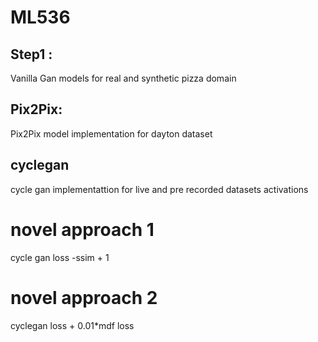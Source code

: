 # ML536

## Step1 :
Vanilla Gan models for real and synthetic pizza domain

## Pix2Pix:
Pix2Pix model implementation for dayton dataset

## cyclegan 
cycle gan implementattion for live and pre recorded datasets 
activations

# novel approach 1 
cycle gan loss -ssim + 1

# novel approach 2 
cyclegan loss + 0.01*mdf loss 

